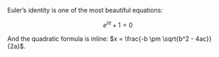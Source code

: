 Euler’s identity is one of the most beautiful equations:

$$
e^{i\pi} + 1 = 0
$$

And the quadratic formula is inline: $x = \frac{-b \pm \sqrt{b^2 - 4ac}}{2a}$.
